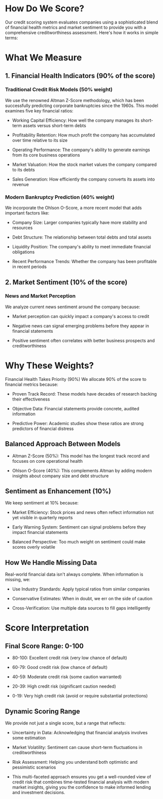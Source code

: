 # How Do We Score?
Our credit scoring system evaluates companies using a sophisticated blend of financial health metrics and market sentiment to provide you with a comprehensive creditworthiness assessment. Here's how it works in simple terms:

# What We Measure

## 1. Financial Health Indicators (90% of the score)

### Traditional Credit Risk Models (50% weight)
We use the renowned Altman Z-Score methodology, which has been successfully predicting corporate bankruptcies since the 1960s. This model examines five key financial ratios:

* Working Capital Efficiency: How well the company manages its short-term assets versus short-term debts

* Profitability Retention: How much profit the company has accumulated over time relative to its size

* Operating Performance: The company's ability to generate earnings from its core business operations

* Market Valuation: How the stock market values the company compared to its debts

* Sales Generation: How efficiently the company converts its assets into revenue

### Modern Bankruptcy Prediction (40% weight)
We incorporate the Ohlson O-Score, a more recent model that adds important factors like:

* Company Size: Larger companies typically have more stability and resources

* Debt Structure: The relationship between total debts and total assets

* Liquidity Position: The company's ability to meet immediate financial obligations

* Recent Performance Trends: Whether the company has been profitable in recent periods

## 2. Market Sentiment (10% of the score) 

### News and Market Perception
We analyze current news sentiment around the company because:

* Market perception can quickly impact a company's access to credit

* Negative news can signal emerging problems before they appear in financial statements

* Positive sentiment often correlates with better business prospects and creditworthiness

# Why These Weights?

Financial Health Takes Priority (90%)
We allocate 90% of the score to financial metrics because:

* Proven Track Record: These models have decades of research backing their effectiveness

* Objective Data: Financial statements provide concrete, audited information

* Predictive Power: Academic studies show these ratios are strong predictors of financial distress

## Balanced Approach Between Models
* Altman Z-Score (50%): This model has the longest track record and focuses on core operational health

* Ohlson O-Score (40%): This complements Altman by adding modern insights about company size and debt structure

## Sentiment as Enhancement (10%)
We keep sentiment at 10% because:

* Market Efficiency: Stock prices and news often reflect information not yet visible in quarterly reports

* Early Warning System: Sentiment can signal problems before they impact financial statements

* Balanced Perspective: Too much weight on sentiment could make scores overly volatile

## How We Handle Missing Data
Real-world financial data isn't always complete. When information is missing, we:

* Use Industry Standards: Apply typical ratios from similar companies

* Conservative Estimates: When in doubt, we err on the side of caution

* Cross-Verification: Use multiple data sources to fill gaps intelligently

# Score Interpretation
## Final Score Range: 0-100

* 80-100: Excellent credit risk (very low chance of default)

* 60-79: Good credit risk (low chance of default)

* 40-59: Moderate credit risk (some caution warranted)

* 20-39: High credit risk (significant caution needed)

* 0-19: Very high credit risk (avoid or require substantial protections)

## Dynamic Scoring Range
We provide not just a single score, but a range that reflects:

* Uncertainty in Data: Acknowledging that financial analysis involves some estimation

* Market Volatility: Sentiment can cause short-term fluctuations in creditworthiness

* Risk Assessment: Helping you understand both optimistic and pessimistic scenarios

* This multi-faceted approach ensures you get a well-rounded view of credit risk that combines time-tested financial analysis with modern market insights, giving you the confidence to make informed lending and investment decisions.

